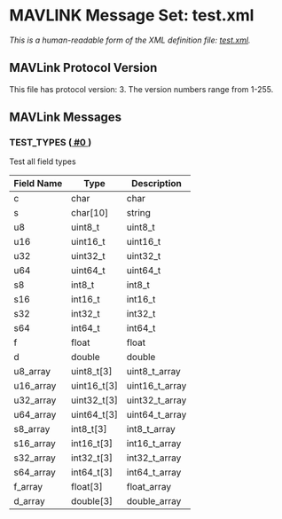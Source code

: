 # MAVLINK Message Set: test.xml

*This is a human-readable form of the XML definition file: [test.xml](https://github.com/mavlink/mavlink/blob/master/message_definitions/v1.0/test.xml).*

<html>
 <body>
  <h2>MAVLink Protocol Version</h2>
  <p>This file has protocol version: 3. The version numbers range from 1-255.</p>
  <h2>MAVLink Messages</h2>
  <h3 class="mavlink_message_name" id="TEST_TYPES">TEST_TYPES (<a href="#TEST_TYPES">
    #0
   </a>
   )
  </h3>
  <p class="description">Test all field types</p>
  <table class="sortable">
   <thead>
    <tr>
     <th class="mavlink_field_header">Field Name</th>
     <th class="mavlink_field_header">Type</th>
     <th class="mavlink_field_header">Description</th>
    </tr>
   </thead>
   <tbody>
    <tr class="mavlink_field">
     <td class="mavlink_name" valign="top">c</td>
     <td class="mavlink_type" valign="top">char</td>
     <td class="mavlink_comment">char</td>
    </tr>
    <tr class="mavlink_field">
     <td class="mavlink_name" valign="top">s</td>
     <td class="mavlink_type" valign="top">char[10]</td>
     <td class="mavlink_comment">string</td>
    </tr>
    <tr class="mavlink_field">
     <td class="mavlink_name" valign="top">u8</td>
     <td class="mavlink_type" valign="top">uint8_t</td>
     <td class="mavlink_comment">uint8_t</td>
    </tr>
    <tr class="mavlink_field">
     <td class="mavlink_name" valign="top">u16</td>
     <td class="mavlink_type" valign="top">uint16_t</td>
     <td class="mavlink_comment">uint16_t</td>
    </tr>
    <tr class="mavlink_field">
     <td class="mavlink_name" valign="top">u32</td>
     <td class="mavlink_type" valign="top">uint32_t</td>
     <td class="mavlink_comment">uint32_t</td>
    </tr>
    <tr class="mavlink_field">
     <td class="mavlink_name" valign="top">u64</td>
     <td class="mavlink_type" valign="top">uint64_t</td>
     <td class="mavlink_comment">uint64_t</td>
    </tr>
    <tr class="mavlink_field">
     <td class="mavlink_name" valign="top">s8</td>
     <td class="mavlink_type" valign="top">int8_t</td>
     <td class="mavlink_comment">int8_t</td>
    </tr>
    <tr class="mavlink_field">
     <td class="mavlink_name" valign="top">s16</td>
     <td class="mavlink_type" valign="top">int16_t</td>
     <td class="mavlink_comment">int16_t</td>
    </tr>
    <tr class="mavlink_field">
     <td class="mavlink_name" valign="top">s32</td>
     <td class="mavlink_type" valign="top">int32_t</td>
     <td class="mavlink_comment">int32_t</td>
    </tr>
    <tr class="mavlink_field">
     <td class="mavlink_name" valign="top">s64</td>
     <td class="mavlink_type" valign="top">int64_t</td>
     <td class="mavlink_comment">int64_t</td>
    </tr>
    <tr class="mavlink_field">
     <td class="mavlink_name" valign="top">f</td>
     <td class="mavlink_type" valign="top">float</td>
     <td class="mavlink_comment">float</td>
    </tr>
    <tr class="mavlink_field">
     <td class="mavlink_name" valign="top">d</td>
     <td class="mavlink_type" valign="top">double</td>
     <td class="mavlink_comment">double</td>
    </tr>
    <tr class="mavlink_field">
     <td class="mavlink_name" valign="top">u8_array</td>
     <td class="mavlink_type" valign="top">uint8_t[3]</td>
     <td class="mavlink_comment">uint8_t_array</td>
    </tr>
    <tr class="mavlink_field">
     <td class="mavlink_name" valign="top">u16_array</td>
     <td class="mavlink_type" valign="top">uint16_t[3]</td>
     <td class="mavlink_comment">uint16_t_array</td>
    </tr>
    <tr class="mavlink_field">
     <td class="mavlink_name" valign="top">u32_array</td>
     <td class="mavlink_type" valign="top">uint32_t[3]</td>
     <td class="mavlink_comment">uint32_t_array</td>
    </tr>
    <tr class="mavlink_field">
     <td class="mavlink_name" valign="top">u64_array</td>
     <td class="mavlink_type" valign="top">uint64_t[3]</td>
     <td class="mavlink_comment">uint64_t_array</td>
    </tr>
    <tr class="mavlink_field">
     <td class="mavlink_name" valign="top">s8_array</td>
     <td class="mavlink_type" valign="top">int8_t[3]</td>
     <td class="mavlink_comment">int8_t_array</td>
    </tr>
    <tr class="mavlink_field">
     <td class="mavlink_name" valign="top">s16_array</td>
     <td class="mavlink_type" valign="top">int16_t[3]</td>
     <td class="mavlink_comment">int16_t_array</td>
    </tr>
    <tr class="mavlink_field">
     <td class="mavlink_name" valign="top">s32_array</td>
     <td class="mavlink_type" valign="top">int32_t[3]</td>
     <td class="mavlink_comment">int32_t_array</td>
    </tr>
    <tr class="mavlink_field">
     <td class="mavlink_name" valign="top">s64_array</td>
     <td class="mavlink_type" valign="top">int64_t[3]</td>
     <td class="mavlink_comment">int64_t_array</td>
    </tr>
    <tr class="mavlink_field">
     <td class="mavlink_name" valign="top">f_array</td>
     <td class="mavlink_type" valign="top">float[3]</td>
     <td class="mavlink_comment">float_array</td>
    </tr>
    <tr class="mavlink_field">
     <td class="mavlink_name" valign="top">d_array</td>
     <td class="mavlink_type" valign="top">double[3]</td>
     <td class="mavlink_comment">double_array</td>
    </tr>
   </tbody>
  </table>
 </body>
</html>